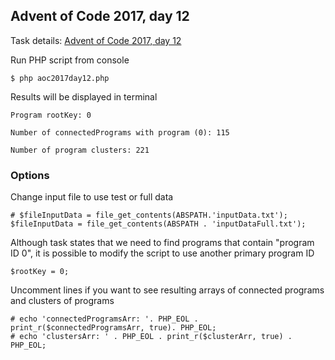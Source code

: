 ## Advent of Code 2017, day 12


Task details: [Advent of Code 2017, day 12](https://adventofcode.com/2017/day/12)


Run PHP script from console
```
$ php aoc2017day12.php 
```

Results will be displayed in terminal
```
Program rootKey: 0 

Number of connectedPrograms with program (0): 115

Number of program clusters: 221
```

### Options

Change input file to use test or full data
```
# $fileInputData = file_get_contents(ABSPATH.'inputData.txt');
$fileInputData = file_get_contents(ABSPATH . 'inputDataFull.txt');
```

Although task states that we need to find programs that contain "program ID 0", it is possible to modify the script to use another primary program ID 
```
$rootKey = 0;
```

Uncomment lines if you want to see resulting arrays of connected programs and clusters of programs

```
# echo 'connectedProgramsArr: '. PHP_EOL . print_r($connectedProgramsArr, true). PHP_EOL;
# echo 'clustersArr: ' . PHP_EOL . print_r($clusterArr, true) . PHP_EOL;
```
